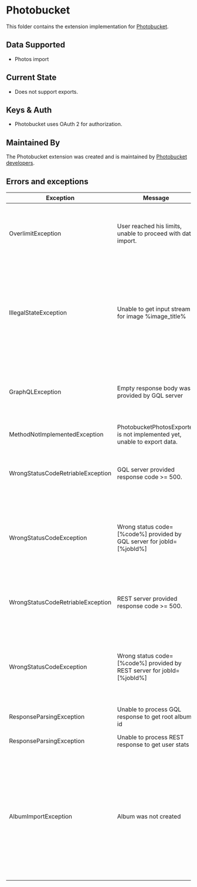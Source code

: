 # Photobucket

This folder contains the extension implementation for [Photobucket](https://photobucket.com).

## Data Supported

- Photos import

## Current State

- Does not support exports.

## Keys & Auth

- Photobucket uses OAuth 2 for authorization.

## Maintained By

The Photobucket extension was created and is maintained by
[Photobucket developers](https://photobucket.com).

## Errors and exceptions

| Exception     | Message       | Explanation   | Notes        |
| ------------- | ------------- | ------------- |------------- |
| OverlimitException                | User reached his limits, unable to proceed with data import.  | Critical, unable to migrate content as user reached its limits on PB side| |
| IllegalStateException             | Unable to get input stream for image %image_title%  | No valid stream was provided, unable to import particular image file | Need to consider whether we need to migrate rest of content or not. For now import will be stopped |
| GraphQLException                  | Empty response body was provided by GQL server | Back end issue, no valid response was provided. Retry can be applied. | |
| MethodNotImplementedException     | PhotobucketPhotosExporter is not implemented yet, unable to export data. | Data export if not supported | |
| WrongStatusCodeRetriableException | GQL server provided response code >= 500. | Wrong response code provided by back end. Retry can be applied. | |
| WrongStatusCodeException          | Wrong status code=[%code%] provided by GQL server for jobId=[%jobId%] | Wrong response code, most probably retry won't help, as with the same data result is idempotent |
| WrongStatusCodeRetriableException | REST server provided response code >= 500. | Wrong response code provided by back end. Retry can be applied. | |
| WrongStatusCodeException          | Wrong status code=[%code%] provided by REST server for jobId=[%jobId%] | Wrong response code, most probably retry won't help, as with the same data result is idempotent |
| ResponseParsingException          | Unable to process GQL response to get root album id | Parsing error, retry won't help | |
| ResponseParsingException          | Unable to process REST response to get user stats | Parsing error, retry won't help | |
| AlbumImportException              | Album was not created | Thrown in case of BE failure when unable to create album | Critical only while top level album creation. If any other album was not created, images will migrate to top level album |
